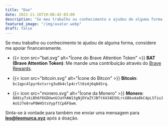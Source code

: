 ```yaml
---
title: "Doe"
date: 2022-11-16T19:08:42-03:00
description: "Se meu trabalho ou conhecimento o ajudou de alguma forma, considere me apoiar financeiramente."
featured_image: "/img/avatar.webp"
draft: false
---
```


Se meu trabalho ou conhecimento te ajudou de alguma forma, considere me apoiar financeiramente.

- {{< icon src="bat.svg" alt="Ícone do Brave Attention Token" >}} **BAT (Brave Attention Token)**: Me mande uma contribuição através do [Brave Rewards](https://support.brave.com/hc/en-us/articles/360021123971-How-do-I-tip-websites-and-Content-Creators-in-Brave-Rewards-#:~:text=In%20the%20tipping%20banner%20%2C%20the,tip%20to%20complete%20the%20transaction.). 

- {{< icon src="bitcoin.svg" alt="Ícone do Bitcon" >}} **Bitcoin**: `bc1qpc4lpyr6stxrrg3u0k4clp4crlt6z4j6q845rq`.
- {{< icon src="monero.svg" alt="Ícone da Monero" >}} **Monero**: `8A9iyTskiBh6f6GDUwnUJaYhAW13gNjDYaZYJBftX434D3XLrcGBko4a8kC4pLSfiuJAoSJ7e8rwP8W4StsVypftCp6FGwm`.

Sinta-se à vontade para também me enviar uma mensagem para **leo@leomurca.xyz** após a doação.
